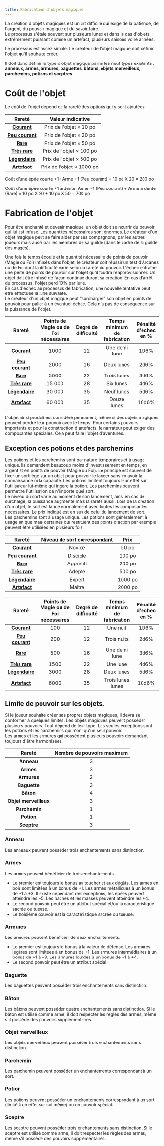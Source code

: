 ```yaml
---
title: Fabrication d'objets magiques
---
```

La création d'objets magiques est un art difficile qui exige de la patience, de l'argent, du pouvoir magique et du savoir faire.  
Le processus s'étale souvent sur plusieurs lunes et dans le cas d'objets extrêmement puissant comme un artefact, plusieurs saisons voire années.  

Le processus est assez simple. Le créateur de l'objet magique doit définir l'objet qu'il souhaite créer.

Il doit donc définir le type d'objet magique parmi les neuf types existants : **anneaux, armes, armures, baguettes, bâtons, objets merveilleux, parchemins, potions et sceptres**.  

# Coût de l'objet
Le coût de l'objet dépend de la rareté des options qui y sont ajoutées:  


|Rareté|Valeur indicative|
|:-:|:-:|
|**[Courant](/liste-objets-magiques/?raretes=Courant)**|Prix de l'objet × 10 po|
|**[Peu courant](/liste-objets-magiques/?raretes=Peu%20courant)**|Prix de l'objet × 20 po|
|**[Rare](/liste-objets-magiques/?raretes=Rare)**|Prix de l'objet × 50 po|
|**[Très rare](/liste-objets-magiques/?raretes=Très%20rare)**|Prix de l'objet × 100 po|
|**[Légendaire](/liste-objets-magiques/?raretes=Légendaire)**|Prix de l'objet × 500 po|
|**[Artefact](/liste-objets-magiques/?raretes=Artefact)**|Prix de l'objet × 1000 po|

Coût d'une épée courte +1 : Arme +1 (Peu courant) = 10 po X 20 = 200 po

Coût d'une épée courte +1 ardente: Arme +1 (Peu courant) + Arme ardente (Rare) = 10 po X 20 + 10 po X 50 = 700 po

# Fabrication de l'objet
Pour être enchanté et devenir magique, un objet doit se nourrir du pouvoir qui lui est infusé. Les quantités nécessaires sont énormes. Le créateur d'un objet magique peut se faire aider par ses compagnons, par les autres joueurs mais aussi par les membres de sa guilde (dans le cadre de la guilde des mages).

Une fois le temps écoulé et la quantité nécessaire de points de pouvoir (Magie ou Foi) infusés dans l'objet, le créateur doit réussir un test d'Arcanes ou de Foi dont la difficulté varie selon la rareté du pouvoir. L'échec entraîne une perte de points de pouvoir sur l'objet qu'il faudra réapprovisionner. Un objet doit être infusé de façon continue durant sa création. En cas d'arrêt du processus, l'objet perd 10% par lune.   
En cas d'échec au processus de fabrication, une nouvelle tentative peut être effectuée la lune suivante.   
Le créateur d'un objet magique peut "surcharger" son objet en points de pouvoir pour palier à un éventuel échec. Cela n'a pas de conséquence sur la puissance de l'objet.   

|Rareté|Points de Magie ou de Foi nécessaires|Degré de difficulté|Temps minimum de fabrication|Pénalité d'échec en %|
|:-:|:-:|:-:|:-:|:-:|
|**[Courant](/liste-objets-magiques/?raretes=Courant)**|1000|12|Une demi lune|1D6%|
|**[Peu courant](/liste-objets-magiques/?raretes=Peu%20courant)**|2000|16|Deux lunes|2d6%|
|**[Rare](/liste-objets-magiques/?raretes=Rare)**|5000|22|Trois lunes|3d6%|
|**[Très rare](/liste-objets-magiques/?raretes=Très%20rare)**|15 000|28|Six lunes|4d6%|
|**[Légendaire](/liste-objets-magiques/?raretes=Légendaire)**|30 000|35|Neuf lunes|5d6%|
|**[Artefact](/liste-objets-magiques/?raretes=Artefact)**|60 000|35|Douze lunes|10d6%|

L'objet ainsi produit est considéré permanent, même si des objets magiques peuvent perdre leur pouvoir avec le temps. Pour certains pouvoirs importants et pour la construction d'artefacts, le narrateur peut exiger des composantes spéciales. Cela peut faire l'objet d'aventures.   

## Exception des potions et des parchemins
Les potions et les parchemins sont par nature temporaires et à usage unique. Ils demandent beaucoup moins d'investissement en temps, en argent et en points de pouvoir (Magie ou Foi). Le principe est souvent de fixer un sortilège sur un objet pour pouvoir le lancer sans en avoir la connaissance ni la capacité. Les potions limitent toujours leur effet sur l'utilisateur lui-même qui ingère la potion. Les parchemins peuvent permettre l'utilisation de n'importe quel sort.  
Le niveau du sort varie au moment de son lancement, ainsi en cas de surcharge, la puissance augmente mais la rareté aussi. Lors de la création d'un objet, le sort est lancé normalement avec toutes les composantes nécessaires. Le prix indiqué est en sus de celui du lancement de sort.  
Les parchemins sont à usage unique. Les potions sont généralement à usage unique mais certaines qui restituent des points d'action par exemple peuvent être utilisées en plusieurs fois.   

|Rareté|Niveau de sort correspondant|Prix|
|:-:|:-:|:-:|
|**[Courant](/liste-objets-magiques/?raretes=Courant)**|Novice|50 po|
|**[Peu courant](/liste-objets-magiques/?raretes=Peu%20courant)**|Disciple|100 po|
|**[Rare](/liste-objets-magiques/?raretes=Rare)**|Apprenti|200 po|
|**[Très rare](/liste-objets-magiques/?raretes=Très%20rare)**|Adepte|500 po|
|**[Légendaire](/liste-objets-magiques/?raretes=Légendaire)**|Expert|1000 po|
|**[Artefact](/liste-objets-magiques/?raretes=Artefact)**|Maître|2000 po|


|Rareté|Points de Magie ou de Foi nécessaires|Degré de difficulté|Temps minimum de fabrication|Pénalité d'échec en %|
|:-:|:-:|:-:|:-:|:-:|
|**[Courant](/liste-objets-magiques/?raretes=Courant)**|100|12|Une nuit|1D6%|
|**[Peu courant](/liste-objets-magiques/?raretes=Peu%20courant)**|200|12|Trois nuits|2d6%|
|**[Rare](/liste-objets-magiques/?raretes=Rare)**|500|16|Une demi lune|3d6%|
|**[Très rare](/liste-objets-magiques/?raretes=Très%20rare)**|1500|22|Une lune|4d6%|
|**[Légendaire](/liste-objets-magiques/?raretes=Légendaire)**|3000|28|Deux lunes|5d6%|
|**[Artefact](/liste-objets-magiques/?raretes=Artefact)**|6000|35|Trois lunes lunes|10d6%|

## Limite de pouvoir sur les objets.  
Si le joueur souhaite créer ses propres objets magiques, il devra se conformer à quelques limites.  Les objets magiques peuvent posséder plusieurs pouvoirs. Tout dépend de leur type. Les seules exceptions sont les potions et les parchemins qui  n'ont qu'un seul pouvoir.  
Les armes et les armures qui possèdent plusieurs pouvoirs demandant toujours d'être harmonisées.   

|Rareté|Nombre de pouvoirs maximum|
|:-:|:-:|
|**Anneau**|3|
|**Armes**|3|
|**Armures**|2|
|**Baguette**|3|
|**Bâton**|4|
|**Objet merveilleux**|3|
|**Parchemin**|1|
|**Potion**|1|
|**Sceptre**|3|

### Anneau  
Les anneaux peuvent posséder trois enchantements sans distinction.   
### Armes
Les armes peuvent bénéficier de trois enchantements.  
- Le premier est toujours le bonus au toucher et aux dégâts. Les armes en bois sont limitées à un bonus de +1. Les armes métalliques à un bonus de +1 à +3. Il existe cependant des exceptions, les épées peuvent atteindre les +5. Les haches et les masses peuvent atteindre les +4.  
- Le second pouvoir peut être un attribut spécial et/ou la caractéristique sacrée ou tueuse.  
- Le troisième pouvoir est la caractéristique sacrée ou tueuse.  
### Armures  
Les armures peuvent bénéficier de deux enchantements.  
- Le premier est toujours le bonus à la valeur de défense. Les armures légères sont limitées à un bonus de +1. Les armures intermédiaires à un bonus de +1 à +3. Les armures lourdes à un bonus de +1 à +4.  
- Le second pouvoir peut être un attribut spécial.  
### Baguette  
Les baguettes peuvent posséder trois enchantements sans distinction.
### Bâton
Les bâtons peuvent posséder quatre enchantements sans distinction. Si le bâton est utilisé comme arme, il doit respecter les règles des armes, même s'il possède des pouvoirs supplémentaires.  
### Objet merveilleux
Les objets merveilleux peuvent posséder trois enchantements sans distinction.
### Parchemin
Les parchemin peuvent posséder un enchantements correspondant à un sort.
### Potion
Les potions peuvent posséder un enchantements correspondant à un sort (limité à un effet sur soi même) ou un pouvoir spécial.
### Sceptre
Les sceptre peuvent posséder trois enchantements sans distinction. Si le sceptre est utilisé comme arme, il doit respecter les règles des armes, même s'il possède des pouvoirs supplémentaires.  

